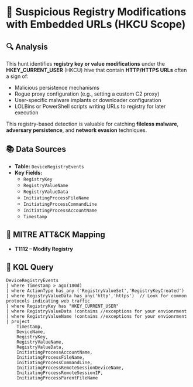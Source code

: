 # 📄 Suspicious Registry Modifications with Embedded URLs (HKCU Scope)

## 🔍 Analysis

This hunt identifies **registry key or value modifications** under the **HKEY_CURRENT_USER** (HKCU) hive that contain **HTTP/HTTPS URLs** often a sign of:

- Malicious persistence mechanisms
- Rogue proxy configuration (e.g., setting a custom C2 proxy)
- User-specific malware implants or downloader configuration
- LOLBins or PowerShell scripts writing URLs to registry for later execution


This registry-based detection is valuable for catching **fileless malware**, **adversary persistence**, and **network evasion** techniques.

## 📚 Data Sources

- **Table:** `DeviceRegistryEvents`
- **Key Fields:**
  - `RegistryKey`
  - `RegistryValueName`
  - `RegistryValueData`
  - `InitiatingProcessFileName`
  - `InitiatingProcessCommandLine`
  - `InitiatingProcessAccountName`
  - `Timestamp`

## 🧠 MITRE ATT&CK Mapping

- **T1112 – Modify Registry**


## 🧪 KQL Query

```kql
DeviceRegistryEvents
| where Timestamp > ago(180d)
| where ActionType has_any ('RegistryValueSet','RegistryKeyCreated')
| where RegistryValueData has_any('http','https')  // Look for common protocols indicating web traffic
| where RegistryKey has "HKEY_CURRENT_USER"
| where RegistryValueData !contains //exceptions for your envionrment
| where RegistryValueName !contains //exceptions for your envionrment
| project 
    Timestamp, 
    DeviceName, 
    RegistryKey, 
    RegistryValueName, 
    RegistryValueData, 
    InitiatingProcessAccountName, 
    InitiatingProcessFileName, 
    InitiatingProcessCommandLine, 
    InitiatingProcessRemoteSessionDeviceName, 
    InitiatingProcessRemoteSessionIP, 
    InitiatingProcessParentFileName
